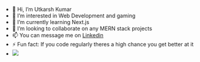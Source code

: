 - 👋 Hi, I’m Utkarsh Kumar
- 👀 I’m interested in Web Development and gaming
- 🌱 I’m currently learning Next.js
- 💞️ I’m looking to collaborate on any MERN stack projects
- 📫 You can message me on [Linkedin](https://www.linkedin.com/in/utkarsh-kumar-55323b24a)
- ⚡ Fun fact: If you code regularly theres a high chance you get better at it
- ![](https://komarev.com/ghpvc/?username=vknir)

<!---
vknir/vknir is a ✨ special ✨ repository because its `README.md` (this file) appears on your GitHub profile.
You can click the Preview link to take a look at your changes.
--->
